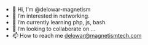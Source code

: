 - 👋 Hi, I’m @delowar-magnetism
- 👀 I’m interested in networking.
- 🌱 I’m currently learning php, js, bash.
- 💞️ I’m looking to collaborate on ...
- 📫 How to reach me delowar@magnetismtech.com

<!---
delowar-magnetism/delowar-magnetism is a ✨ special ✨ repository because its `README.md` (this file) appears on your GitHub profile.
You can click the Preview link to take a look at your changes.
--->
